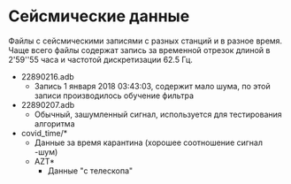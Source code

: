 # Сейсмические данные

Файлы с сейсмическими записями с разных станций и в разное время. Чаще всего файлы содержат запись за временной отрезок длиной в 2'59''55 часа и частотой дискретизации 62.5 Гц.

- 22890216.adb 
  - Запись 1 января 2018 03:43:03, содержит мало шума, по этой записи производилось обучение фильтра
- 22890207.adb
  - Обычный, зашумленный сигнал, используется для тестирования алгоритма
- covid_time/*
  - Данные за время карантина (хорошее соотношение сигнал -шум)
  - AZT*
    - Данные "с телескопа"